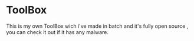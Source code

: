 # ToolBox
This is my own ToolBox wich i've made in batch and it's fully open source , you can check it out if it has any malware.
